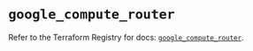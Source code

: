 # `google_compute_router`

Refer to the Terraform Registry for docs: [`google_compute_router`](https://registry.terraform.io/providers/hashicorp/google-beta/6.47.0/docs/resources/google_compute_router).
